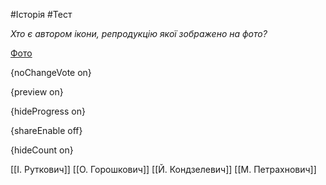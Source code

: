 #Історія #Тест

*Хто є автором ікони, репродукцію якої зображено на фото?*

[Фото](https://zno.osvita.ua//doc/images/znotest/82/8207/10_13.jpg)

{noChangeVote on}

{preview on}

{hideProgress on}

{shareEnable off}

{hideCount on}

[[І. Руткович]]
[[О. Горошкович]]
[[Й. Кондзелевич]]
[[М. Петрахнович]]

